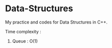 # Data-Structures
My practice and codes for Data Structures in C++.

Time complexity :
1. Queue : O(1)
